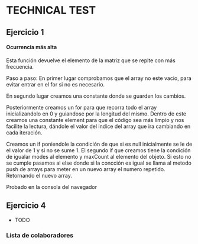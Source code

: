 # TECHNICAL TEST
## Ejercicio 1
#### Ocurrencia más alta

Esta función devuelve el elemento de la matriz que se repite con más frecuencia.

Paso a paso: 
En primer lugar comprobamos que el array no este vacio, para evitar entrar en el for si no es necesario.

En segundo lugar creamos una constante donde se guarden los cambios.

Posteriormente creamos un for para que recorra todo el array inicializandolo en 0 y guiandose por la longitud del mismo. Dentro de este creamos una constante element para que el código sea más limpio y nos facilite la lectura, dándole el valor del indice del array que ira cambiando en cada iteración. 

Creamos un if poniendole la condición de que si es null inicialmente se le de el valor de 1 y si no se sume 1. El segundo if que creamos tiene la condición de igualar modes al elemento y maxCount al elemento del objeto. Si esto no se cumple pasamos al else donde si la concción es igual se llama al metodo push de arrays para meter en un nuevo array el numero repetido. Retornando el nuevo array.

Probado en la consola del navegador

## Ejercicio 4

- TODO

### Lista de colaboradores


